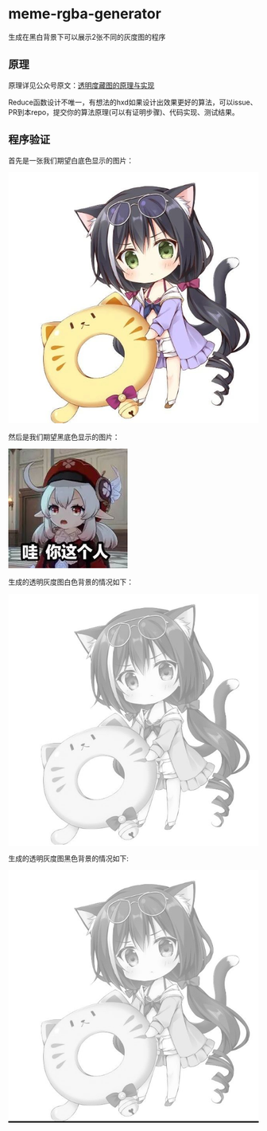 # meme-rgba-generator
生成在黑白背景下可以展示2张不同的灰度图的程序

## 原理

原理详见公众号原文：[透明度藏图的原理与实现](http://mp.weixin.qq.com/s?__biz=MzUyNjE3ODEzMA==&mid=2247484459&idx=1&sn=fa04297f76c62e13ab31dddbcdbe6ec4&chksm=fa138616cd640f00bda386693513f113059de40353ce90e71ca8855422f32ed6fff684cf456c&mpshare=1&scene=23&srcid=1019k7REqPLM3XpAoyJ2EaBi&sharer_sharetime=1634655127041&sharer_shareid=93b6ec3e4c659827f8b490f8270786f5#rd)

Reduce函数设计不唯一，有想法的hxd如果设计出效果更好的算法，可以issue、PR到本repo，提交你的算法原理(可以有证明步骤)、代码实现、测试结果。

## 程序验证

首先是一张我们期望白底色显示的图片：

![图片](pic/src1.jpg)

然后是我们期望黑底色显示的图片：

![图片](pic/src2.png)


生成的透明灰度图白色背景的情况如下：

<div style="background-color:white;display:inline-block;">
    <img alt="图片" src="pic/dst.png" />
</div>

生成的透明灰度图黑色背景的情况如下:

<div style="background-color:black;display:inline-block;">
    <img alt="图片" src="pic/dst.png" />
</div>